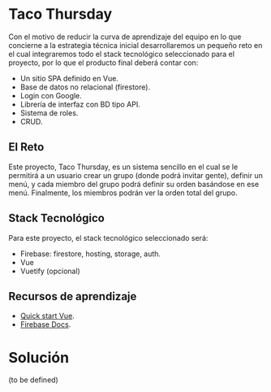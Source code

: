 # Taco Thursday

Con el motivo de reducir la curva de aprendizaje del equipo en lo que concierne a la estrategia técnica inicial desarrollaremos un pequeño reto en el cual integraremos todo el stack tecnológico seleccionado para el proyecto, por lo que el producto final deberá contar con:

- Un sitio SPA definido en Vue.
- Base de datos no relacional (firestore).
- Login con Google.
- Librería de interfaz con BD tipo API.
- Sistema de roles.
- CRUD.

## El Reto

Este proyecto, Taco Thursday, es un sistema sencillo en el cual se le permitirá a un usuario crear un grupo (donde podrá invitar gente), definir un menú, y cada miembro del grupo podrá definir su orden basándose en ese menú. Finalmente, los miembros podrán ver la orden total del grupo.

## Stack Tecnológico

Para este proyecto, el stack tecnológico seleccionado será:

- Firebase: firestore, hosting, storage, auth.
- Vue
- Vuetify (opcional)

## Recursos de aprendizaje

- [Quick start Vue](https://vuejs.org/guide/quick-start.html).
- [Firebase Docs](https://firebase.google.com/docs?gclid=CjwKCAjwrfCRBhAXEiwAnkmKmUkDbTX2Kbj35hC208zKsU-A5N2m8sj4iBNz6OfahOO7VdfzsOPKoRoC2wwQAvD_BwE&gclsrc=aw.ds).

# Solución

(to be defined)
